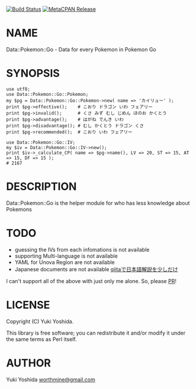 [![Build Status](https://travis-ci.com/worthmine/Data-Pokemon-Go.svg?branch=master)](https://travis-ci.com/worthmine/Data-Pokemon-Go) [![MetaCPAN Release](https://badge.fury.io/pl/Data-Pokemon-Go.svg)](https://metacpan.org/release/Data-Pokemon-Go)
# NAME

Data::Pokemon::Go - Data for every Pokemon in Pokemon Go

# SYNOPSIS

    use utf8;
    use Data::Pokemon::Go::Pokemon;
    my $pg = Data::Pokemon::Go::Pokemon->new( name => 'カイリュー' );
    print $pg->effective();    # こおり ドラゴン いわ フェアリー
    print $pg->invalid();      # くさ みず むし じめん ほのお かくとう
    print $pg->advantage();    # はがね でんき いわ
    print $pg->disadvantage(); # むし かくとう ドラゴン くさ
    print $pg->recommended();  # こおり いわ フェアリー

    use Data::Pokemon::Go::IV;
    my $iv = Data::Pokemon::Go::IV->new();
    print $iv->_calculate_CP( name => $pg->name(), LV => 20, ST => 15, AT => 15, DF => 15 );
    # 2167

# DESCRIPTION

Data::Pokemon::Go is the helper module for who has less knowledge about Pokemons

# TODO

- guessing the IVs from each infomations is not available
- supporting Multi-language is not available
- YAML for Unova Region are not available
- Japanese documents are not available [qiitaで日本語解説を少しだけ](https://qiita.com/worthmine/items/4a51fd74f31b4a97cf3c)

I can't support all of the above with just only me alone.
So, please [PR](https://github.com/worthmine/Data-Pokemon-Go/pulls)!

# LICENSE

Copyright (C) Yuki Yoshida.

This library is free software; you can redistribute it and/or modify
it under the same terms as Perl itself.

# AUTHOR

Yuki Yoshida <worthmine@gmail.com>
